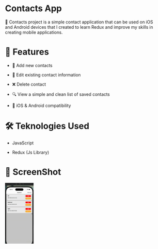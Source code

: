 # Contacts App


📝 Contacts project is a simple contact application that can be used on iOS and Android devices that I created to learn Redux and improve my skills in creating mobile applications.


# 🚀 Features

- 📇 Add new contacts
  
- 📝 Edit existing contact information
  
- ❌ Delete contact
  
- 🔍 View a simple and clean list of saved contacts
  
- 📱 iOS & Android compatibility


# 🛠️ Teknologies Used

- JavaScript
  
- Redux (Js Library)


# 🎥 ScreenShot


<img src='contact.gif'/>
